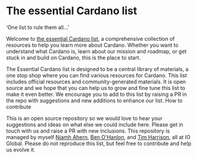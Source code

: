 # The essential Cardano list #

‘One list to rule them all...’

Welcome to [the essential Cardano list](https://github.com/nahern/essential-cardano/blob/main/essential-cardano-list.md), a comprehensive collection of resources to help you learn more about Cardano. Whether you want to understand what Cardano is, learn about our mission and roadmap, or get stuck in and build on Cardano, this is the place to start. 

The Essential Cardano list is designed to be a central library of materials, a one stop shop where you can find various resources for Cardano. This list includes official resources and community-generated materials. It is open source and we hope that you can help us to grow and fine tune this list to make it even better. We encourage you to add to this list by raising a PR in the repo with suggestions and new additions to enhance our list. 
How to contribute

This is an open source repository so we would love to hear your suggestions and ideas on what else we could include here. Please get in touch with us and raise a PR with new inclusions. This repository is managed by myself [Niamh Ahern](https://iohk.io/en/team/niamh-ahern), [Ben O'Hanlon](https://iohk.io/en/team/ben-ohanlon), and [Tim Harrison](https://iohk.io/en/team/tim-harrison), all at IO Global. Please do not reproduce this list, but feel free to contribute and help us evolve it. 
